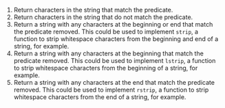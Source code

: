 1. Return characters in the string that match the predicate.
2. Return characters in the string that do not match the predicate.
3. Return a string with any characters at the beginning or end that match the
   predicate removed.  This could be used to implement `strip`, a function to
   strip whitespace characters from the beginning and end of a string, for
   example.
4. Return a string with any characters at the beginning that match the
   predicate removed.  This could be used to implement `lstrip`, a function to
   strip whitespace characters from the beginning of a string, for example.
5. Return a string with any characters at the end that match the predicate
   removed.  This could be used to implement `rstrip`, a function to strip
   whitespace characters from the end of a string, for example.
